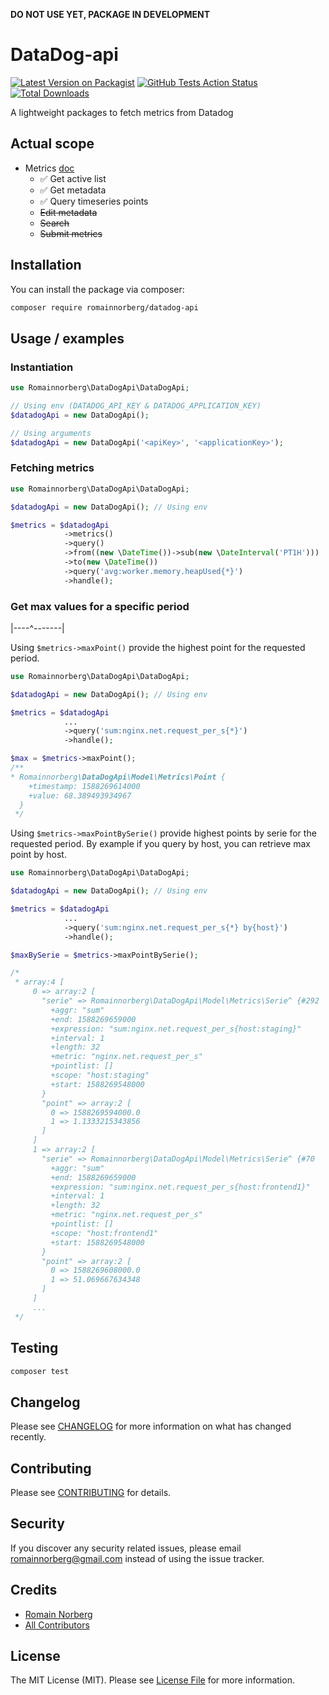 **DO NOT USE YET, PACKAGE IN DEVELOPMENT**

# DataDog-api

[![Latest Version on Packagist](https://img.shields.io/packagist/v/romainnorberg/datadog-api.svg?style=flat-square)](https://packagist.org/packages/romainnorberg/datadog-api)
[![GitHub Tests Action Status](https://img.shields.io/github/workflow/status/romainnorberg/datadog-api/run-tests?label=tests)](https://github.com/romainnorberg/datadog-api/actions?query=workflow%3Arun-tests+branch%3Amaster)
[![Total Downloads](https://img.shields.io/packagist/dt/romainnorberg/datadog-api.svg?style=flat-square)](https://packagist.org/packages/romainnorberg/datadog-api/stats)

A lightweight packages to fetch metrics from Datadog

## Actual scope
- Metrics  [doc](https://docs.datadoghq.com/api/v1/metrics/)
    - ✅ Get active list
    - ✅ Get metadata
    - ✅ Query timeseries points
    - ~~Edit metadata~~
    - ~~Search~~
    - ~~Submit metrics~~

## Installation

You can install the package via composer:

```bash
composer require romainnorberg/datadog-api
```

## Usage / examples

### Instantiation

```php
use Romainnorberg\DataDogApi\DataDogApi;

// Using env (DATADOG_API_KEY & DATADOG_APPLICATION_KEY)
$datadogApi = new DataDogApi();  

// Using arguments
$datadogApi = new DataDogApi('<apiKey>', '<applicationKey>');
```

### Fetching metrics

```php
use Romainnorberg\DataDogApi\DataDogApi;

$datadogApi = new DataDogApi(); // Using env 

$metrics = $datadogApi
            ->metrics()
            ->query()
            ->from((new \DateTime())->sub(new \DateInterval('PT1H')))
            ->to(new \DateTime())
            ->query('avg:worker.memory.heapUsed{*}')
            ->handle();
```

### Get max values for a specific period

|----^-------|

Using `$metrics->maxPoint()` provide the highest point for the requested period.

```php
use Romainnorberg\DataDogApi\DataDogApi;

$datadogApi = new DataDogApi(); // Using env 

$metrics = $datadogApi
            ...
            ->query('sum:nginx.net.request_per_s{*}')
            ->handle();

$max = $metrics->maxPoint();
/**
* Romainnorberg\DataDogApi\Model\Metrics\Point {
    +timestamp: 1588269614000
    +value: 68.389493934967
  }
 */
```

Using `$metrics->maxPointBySerie()` provide highest points by serie for the requested period. By example if you query by host, you can retrieve max point by host.

```php
use Romainnorberg\DataDogApi\DataDogApi;

$datadogApi = new DataDogApi(); // Using env 

$metrics = $datadogApi
            ...
            ->query('sum:nginx.net.request_per_s{*} by{host}')
            ->handle();

$maxBySerie = $metrics->maxPointBySerie();

/*
 * array:4 [
     0 => array:2 [
       "serie" => Romainnorberg\DataDogApi\Model\Metrics\Serie^ {#292
         +aggr: "sum"
         +end: 1588269659000
         +expression: "sum:nginx.net.request_per_s{host:staging}"
         +interval: 1
         +length: 32
         +metric: "nginx.net.request_per_s"
         +pointlist: []
         +scope: "host:staging"
         +start: 1588269548000
       }
       "point" => array:2 [
         0 => 1588269594000.0
         1 => 1.1333215343856
       ]
     ]
     1 => array:2 [
       "serie" => Romainnorberg\DataDogApi\Model\Metrics\Serie^ {#70
         +aggr: "sum"
         +end: 1588269659000
         +expression: "sum:nginx.net.request_per_s{host:frontend1}"
         +interval: 1
         +length: 32
         +metric: "nginx.net.request_per_s"
         +pointlist: []
         +scope: "host:frontend1"
         +start: 1588269548000
       }
       "point" => array:2 [
         0 => 1588269608000.0
         1 => 51.069667634348
       ]
     ]
     ...
 */
```

## Testing

``` bash
composer test
```

## Changelog

Please see [CHANGELOG](CHANGELOG.md) for more information on what has changed recently.

## Contributing

Please see [CONTRIBUTING](CONTRIBUTING.md) for details.

## Security

If you discover any security related issues, please email romainnorberg@gmail.com instead of using the issue tracker.

## Credits

- [Romain Norberg](https://github.com/romainnorberg)
- [All Contributors](../../contributors)

## License

The MIT License (MIT). Please see [License File](LICENSE) for more information.
